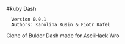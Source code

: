 #Ruby Dash

      Version 0.0.1
      Authors: Karolina Rusin & Piotr Kafel

Clone of Bulder Dash made for AsciiHack Wro

